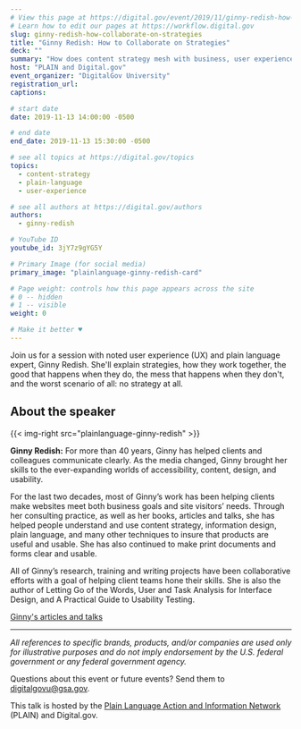 ```yaml
---
# View this page at https://digital.gov/event/2019/11/ginny-redish-how-collaborate-on-strategies
# Learn how to edit our pages at https://workflow.digital.gov
slug: ginny-redish-how-collaborate-on-strategies
title: "Ginny Redish: How to Collaborate on Strategies"
deck: ""
summary: "How does content strategy mesh with business, user experience (UX), and a marketing strategy?"
host: "PLAIN and Digital.gov"
event_organizer: "DigitalGov University"
registration_url: 
captions: 

# start date
date: 2019-11-13 14:00:00 -0500

# end date
end_date: 2019-11-13 15:30:00 -0500

# see all topics at https://digital.gov/topics
topics: 
  - content-strategy
  - plain-language
  - user-experience

# see all authors at https://digital.gov/authors
authors: 
  - ginny-redish

# YouTube ID
youtube_id: 3jY7z9gYG5Y

# Primary Image (for social media)
primary_image: "plainlanguage-ginny-redish-card"

# Page weight: controls how this page appears across the site
# 0 -- hidden
# 1 -- visible
weight: 0

# Make it better ♥
---
```


Join us for a session with noted user experience (UX) and plain language expert, Ginny Redish. She'll explain strategies, how they work together, the good that happens when they do, the mess that happens when they don't, and the worst scenario of all: no strategy at all.


## About the speaker

{{< img-right src="plainlanguage-ginny-redish" >}}

**Ginny Redish:** For more than 40 years, Ginny has helped clients and colleagues communicate clearly. As the media changed, Ginny brought her skills to the ever-expanding worlds of accessibility, content, design, and usability.

For the last two decades, most of Ginny’s work has been helping clients make websites meet both business goals and site visitors’ needs. Through her consulting practice, as well as her books, articles and talks, she has helped people understand and use content strategy, information design, plain language, and many other techniques to insure that products are useful and usable. She has also continued to make print documents and forms clear and usable.

All of Ginny’s research, training and writing projects have been collaborative efforts with a goal of helping client teams hone their skills. She is also the author of Letting Go of the Words, User and Task Analysis for Interface Design, and A Practical Guide to Usability Testing.

[Ginny's articles and talks](https://redish.net/articles-talks/)

---

_All references to specific brands, products, and/or companies are used only for illustrative purposes and do not imply endorsement by the U.S. federal government or any federal government agency._

Questions about this event or future events? Send them to [digitalgovu@gsa.gov](mailto:digitalgovu@gsa.gov).

This talk is hosted by the [Plain Language Action and Information Network](https://digital.gov/communities/plain-language/) (PLAIN) and Digital.gov.

